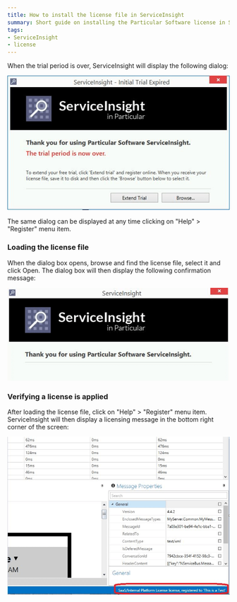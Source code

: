 ```yaml
---
title: How to install the license file in ServiceInsight
summary: Short guide on installing the Particular Software license in Serviceinsight user interface
tags:
- ServiceInsight
- license
---
```


When the trial period is over, ServiceInsight will display the following dialog:

![trial period expiration](images/trial-period-expiration.png)

The same dialog can be displayed at any time clicking on "Help" \> "Register" menu item.


### Loading the license file

When the dialog box opens, browse and find the license file, select it and click Open. The dialog box will then display the following confirmation message:

![trial period licensed](images/trial-period-licensed.png)


### Verifying a license is applied

After loading the license file, click on "Help" \> "Register" menu item. ServiceInsight will then display a licensing message in the bottom right corner of the screen:

![license verified](images/license-verified.png)